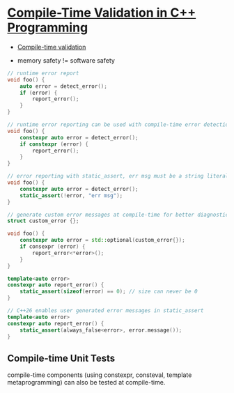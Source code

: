 # [Compile-Time Validation in C++ Programming](https://www.youtube.com/watch?v=jDn0rxWr0RY&list=PLHTh1InhhwT6U7t1yP2K8AtTEKmcM3XU_&index=9)

- [Compile-time validation](https://blog.andreiavram.ro/cpp-compilation-time-validation/)

* memory safety != software safety

```cpp
// runtime error report
void foo() {
    auto error = detect_error();
    if (error) {
        report_error();
    }
}

// runtime error reporting can be used with compile-time error detection
void foo() {
    constexpr auto error = detect_error();
    if constexpr (error) {
        report_error();
    }
}

// error reporting with static_assert, err msg must be a string literal
void foo() {
    constexpr auto error = detect_error();
    static_assert(!error, "err msg");
}

// generate custom error messages at compile-time for better diagnostics
struct custom_error {};

void foo() {
    constexpr auto error = std::optional(custom_error{});
    if consexpr (error) {
        report_error<*error>();
    }
}

template<auto error>
constexpr auto report_error() {
    static_assert(sizeof(error) == 0); // size can never be 0
}

// C++26 enables user generated error messages in static_assert
template<auto error>
constexpr auto report_error() {
    static_assert(always_false<error>, error.message());
}
```

## Compile-time Unit Tests

compile-time components (using constexpr, consteval, template metaprogramming) can also be tested at compile-time.


